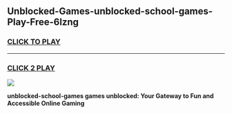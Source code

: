 
## Unblocked-Games-unblocked-school-games-Play-Free-6lzng
<h3>
<a href="https://premium76.site?title=unblocked-school-games&ref=18A1">CLICK TO PLAY</a></h3>
<hr>

<h3>
<a href="https://premium76.site?title=unblocked-school-games&ref=18A1">CLICK 2 PLAY</a>
  
</h3>

<a href="https://premium76.site?title=unblocked-school-games&ref=18A1"><img src="https://clearcache.store/games.png"></a>


**unblocked-school-games games unblocked: Your Gateway to Fun and Accessible Online Gaming**
